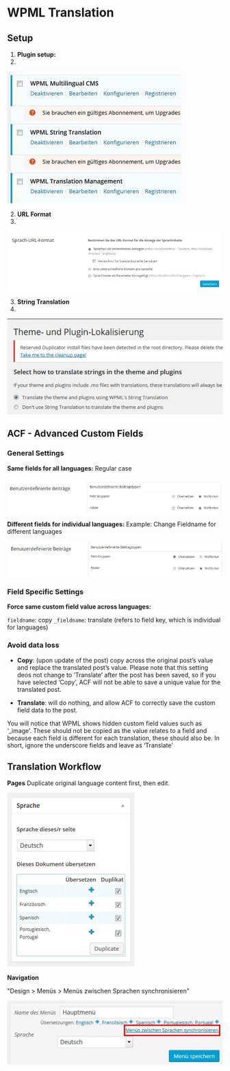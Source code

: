 # WPML Translation

## Setup

1. **Plugin setup:**
2. 
![wpml_setup.jpg](img/wpml_setup.jpg)

2. **URL Format**
3. 
![wpml_settings_1.jpg](img/wpml_settings_1.jpg)

3. **String Translation**
4. 
![wpml_settings_2.jpg](img/wpml_settings_2.jpg)

## ACF - Advanced Custom Fields

### General Settings

**Same fields for all languages:**
Regular case

![acf_regular.jpg](img/acf_regular.jpg)

**Different fields for individual languages:**
Example: Change Fieldname for different languages

![acf_translate.jpg](img/acf_translate.jpg)

### Field Specific Settings

**Force same custom field value across languages:**

`fieldname`: copy
`_fieldname`: translate (refers to field key, which is individual for languages)

### Avoid data loss

- **Copy**: (upon update of the post) copy across the original post’s value and replace the translated post’s value. Please note that this setting deos not change to ‘Translate’ after the post has been saved, so if you have selected ‘Copy’, ACF will not be able to save a unique value for the translated post.

- **Translate**: will do nothing, and allow ACF to correctly save the custom field data to the post.

You will notice that WPML shows hidden custom field values such as ‘_image’. These should not be copied as the value relates to a field and because each field is different for each translation, these should also be. In short, ignore the underscore fields and leave as ‘Translate’


## Translation Workflow

**Pages**
Duplicate original language content first, then edit.

![wpml_workflow_1.jpg](img/wpml_workflow_1.jpg)

**Navigation**

"Design > Menüs > Menüs zwischen Sprachen synchronisieren"

![wpml_workflow_menu_1.jpg](img/wpml_workflow_menu_1.jpg)

